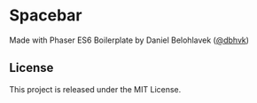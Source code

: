 # Spacebar

Made with Phaser ES6 Boilerplate by Daniel Belohlavek ([@dbhvk](http://twitter.com/dbhvk))

## License

This project is released under the MIT License.
